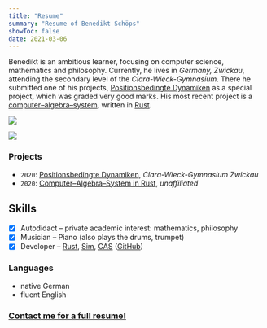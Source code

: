 ```yaml
---
title: "Resume"
summary: "Resume of Benedikt Schöps"
showToc: false
date: 2021-03-06
---
```


Benedikt is an ambitious learner, focusing on computer science, mathematics and philosophy. Currently, he lives in _Germany, Zwickau_, attending the secondary level of the _Clara-Wieck-Gymnasium_. There he submitted one of his projects, [Positionsbedingte Dynamiken](https://github.com/m4dh0rs3/PBD) as a special project, which was graded very good marks. His most recent project is a [computer–algebra–system](https://github.com/m4dh0rs3/cas), written in [Rust](https://rust-lang.com).

![](https://github-readme-stats.vercel.app/api?username=m4dh0rs3&count_private=true&show_icons=true&hide=prs,issues,contribs&include_all_commits=true&theme=flag-india)

![](https://github-readme-stats.vercel.app/api/top-langs/?username=m4dh0rs3&layout=compact&theme=graywhite)

### Projects

- `2020`: [Positionsbedingte Dynamiken](https://github.com/m4dh0rs3/PBD), _Clara-Wieck-Gymnasium Zwickau_
- `2020`: [Computer–Algebra–System in Rust](https://github.com/m4dh0rs3/cas), _unaffiliated_

## Skills

- [X] Autodidact – private academic interest: mathematics, philosophy
- [X] Musician – Piano (also plays the drums, trumpet)
- [X] Developer – [Rust](https://rust-lang.org), [Sim](https://github.com/m4dh0rs3/PBD), [CAS](https://github.com/m4dh0rs3/cas) ([GitHub](https://github.com/m4dh0rs3))

### Languages

- native German
- fluent English

### [Contact me for a full resume!](mailto:schoeps.benedikt@gmail.com)
